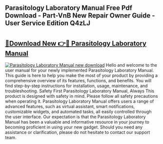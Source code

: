 ## Parasitology Laboratory Manual Free Pdf Download - Part-VnB New Repair Owner Guide - User Service Edition Q4zLJ

# <h2><a href="http://cf10683.oget.top/?id=Parasitology+Laboratory+Manual">🔗Download New 👉🔴 Parasitology Laboratory Manual</a></h2>

[![Parasitology Laboratory Manual new download](https://i.imgur.com/5g1atiW.png)](http://cf10683.oget.top/?id=Parasitology+Laboratory+Manual)
Hello and welcome to the user manual for your newly implemented Parasitology Laboratory Manual. This guide is here to help you make the most of your product by providing a comprehensive overview of its features, functions, and benefits. You will find step-by-step instructions for installation, usage, maintenance, and troubleshooting. Safety First Parasitology Laboratory Manual, Always This product is designed with safety in mind. Please follow all safety precautions when operating it. Parasitology Laboratory Manual offers users a range of advanced features, such as virtual assistant, smart notifications, customizable widgets, and automated tasks, all easily controlled through the user interface. Our expectation is that the Parasitology Laboratory Manual has been a valuable and informative resource in your journey to becoming proficient in using your new gadget. Should you need any assistance or clarification, please do not hesitate to contact our support team.
